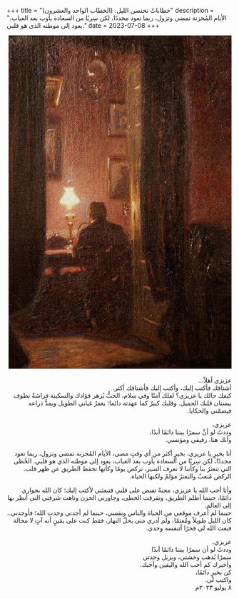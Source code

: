 +++
title = "خطاباتٌ تحتضن الليل. (الخطاب الواحد والعشرون)"
description = "الأيام المُحزنة تمضي وتزول، ربما تعود مجددًا، لكن سِربًا من السعادة يأوب بعد الغياب، يعود إلى موطنه الذي هو قلبي."
date = 2023-07-08
+++

<div dir="rtl">

![alt](image.jpg)

عزيزي أهلاً،..<br>
أشتاقك فأكتب إليك، وأكتب إليك فأشتاقك أكثر.<br>
كيفك حالك يا عزيزي؟ لعلك آمنًا وفي سلام، الحبُّ يُزهر فؤادك والسكينة فراشةٌ تطوف ببستان قلبك الجميل. وقلبك كبيرٌ كما عهدته دائما؛ يغفرُ غيابي الطويل ويمدُّ ذراعه فيضمّني والحكايا.<br>

عزيزي،<br>
وددتُ لو أنَّ سمرًا بيننا دائمًا أبدًا،<br>
وأنك هنا، رفيقي ومؤنسي.<br>

أنا بخيرٍ يا عزيزي، بخيرٍ أكثر من أي وقتٍ مضى، الأيام المُحزنة تمضي وتزول، ربما تعود مجددًا، لكن سِربًا من السعادة يأوب بعد الغياب، يعود إلى موطنه الذي هو قلبي. الخُطى التي تتعثرُ بنا وكأننا لا نعرف السير، تركض يومًا وكأنها تحفظ الطريق عن ظهر قلب. الركض مُتعبٌ والتعثرُ مؤلمٌ ولكنها الحياة. <br>

وأنا أحب الله يا عزيزي، محبةً تفيض على قلبي فتبعثني لأكتب إليك؛ كان الله بجواري دائمًا، حينما أظلم الطريق، وتفرقت الخطى، وجاورني الحزن وتاهت شرفتي التي أنظر بها إلى العالم.<br>
حينما لم أعرف موقعي من الحياة والناس ونفسي، حينما لم أجدني وجدت الله؛ فأوجدني..<br>
كان الليل طويلاً ومُعتمًا، ولم أدري متى يحلّ النهار، فقط كنت على يقينٍ أنه آتٍ لا محالة فبعث الله لي فجرًا أتنفسه وحدي. <br>

عزيزي،<br>
وددتُ لو أن سمرًا بيننا دائمًا أبدًا<br>
سمرًا يُذهب وحشتي، ويزيل وحدتي<br>
وأخبرك كم أحب الله واليقين وأحبك.<br>
كن بخيرٍ دائمًا،<br>
واكتب لي.<br>
٨ يوليو ٢٠٢٣م<br>

</div>
